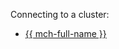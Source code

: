 Connecting to a cluster:

* [{{ mch-full-name }}](../../../../managed-clickhouse/operations/connect.md)

